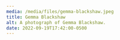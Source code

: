 ```yaml
---
media: /media/files/gemma-blackshaw.jpeg
title: Gemma Blackshaw
alt: A photograph of Gemma Blackshaw.
date: 2022-09-19T17:42:00-0500
---
```

